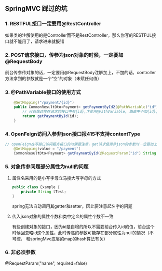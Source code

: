 ## SpringMVC 踩过的坑

### 1. RESTFUL接口一定要用@RestController

如果类的注解使用的是Controller而不是RestController，那么你写的RESTFUL接口就不能用了，请求进来就报错

### 2. POST请求接口，传参为json对象的时候，一定要加@RequestBody

前台传参传对象的话，一定要用@RequestBody注解加上，不加的话，controller方法拿到的参数就是一个“空”的对象（未赋任何值）

### 3. @PathVariable接口的使用方式

```java
    @GetMapping("/payment/{id}")
    public CommonResultDto<Payment> getPaymentById2(@PathVariable("id") String id) {
        // 只有像这样在请求的接口中有{id},才能用@PathVariable, 路由中不加{id}, 加了这个接口，本来有id都会拿不到
        return getPaymentById(id);
    }
```

### 4. OpenFeign访问入参非json接口报415不支持contentType

```java
// openFeign在写接口访问服务接口的时候要注意，get请求使用非json的参数时一定要加上@RequestParam注解（客户端服务端都要加），不然就会报415不支持content type
	@GetMapping(value = "/payment")
    CommonResultDto<Payment> getPaymentById(@RequestParam("id") String id);
```

### 5. 对象传参问题部分属性为null的问题

1. 属性名采用的是小写字母立马接大写字母的方式

   ```java
   public class Example {
       private String tTest;
   }
   ```

   spring无法自动调用其getter和setter，因此要注意起名字的问题

2. 传入json对象的属性个数和类中定义的属性个数不一致

   有些创建对象的接口，因为id是自增的所以不需要前台传入id的值，前台这个时候回忽略id这个属性，此时传递的参数可能存在部分属性为null的情况（不可控， 和springMvc底层的map的hash算法有关）

### 6. 非必须参数

@RequestParam("name", required=false)